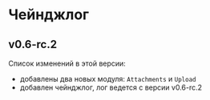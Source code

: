 # Чейнджлог
## v0.6-rc.2
Список изменений в этой версии:
* добавлены два новых модуля: `Attachments` и `Upload`
* добавлен чейнджлог, лог ведется с версии v0.6-rc.2
